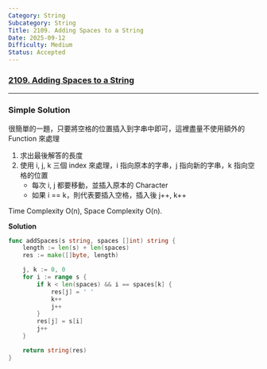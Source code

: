 ```yaml
---
Category: String
Subcategory: String
Title: 2109. Adding Spaces to a String
Date: 2025-09-12
Difficulty: Medium
Status: Accepted
---
```

### [2109. Adding Spaces to a String]

---

### Simple Solution

很簡單的一題，只要將空格的位置插入到字串中即可，這裡盡量不使用額外的 Function 來處理

1.  求出最後解答的長度
2.  使用 i, j, k 三個 index 來處理，i 指向原本的字串，j 指向新的字串，k 指向空格的位置
    -   每次 i, j 都要移動，並插入原本的 Character
    -   如果 i == k，則代表要插入空格，插入後 j++, k++

Time Complexity O(n), Space Complexity O(n).

**Solution**
```go
func addSpaces(s string, spaces []int) string {
    length := len(s) + len(spaces)
    res := make([]byte, length)

    j, k := 0, 0
    for i := range s {
        if k < len(spaces) && i == spaces[k] {
            res[j] = ' '
            k++
            j++
        }
        res[j] = s[i]
        j++
    }

    return string(res)
}
```

[2109. Adding Spaces to a String]: https://leetcode.com/problems/adding-spaces-to-a-string/